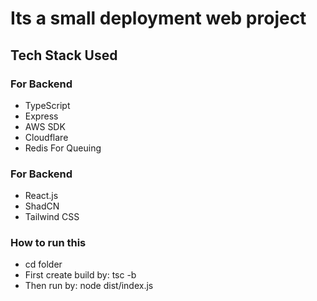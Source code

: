 # Its a small deployment web project

## Tech Stack Used

### For Backend
<ul>
  <li>TypeScript</li>
  <li>Express</li>
  <li>AWS SDK</li>
  <li>Cloudflare</li>
  <li>Redis For Queuing</li>
</ul>

### For Backend
<ul>
  <li>React.js</li>
  <li>ShadCN</li>
  <li>Tailwind CSS</li>
</ul>

### How to run this
<ul>
  <li>cd folder</li>
  <li>First create build by: tsc -b</li>
  <li>Then run by: node dist/index.js</li>
</ul>
